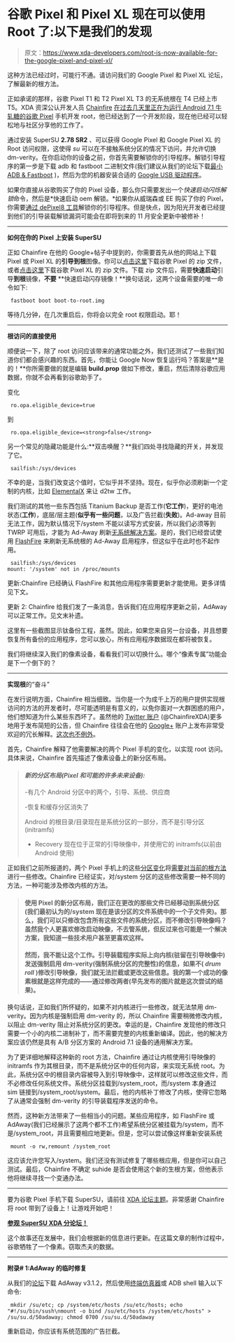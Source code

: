 # 谷歌 Pixel 和 Pixel XL 现在可以使用 Root 了:以下是我们的发现

> 原文：<https://www.xda-developers.com/root-is-now-available-for-the-google-pixel-and-pixel-xl/>

这种方法已经过时，可能行不通。请访问我们的 Google Pixel 和 Pixel XL 论坛，了解最新的根方法。

正如承诺的那样，谷歌 Pixel T1 和 T2 Pixel XL T3 的无系统根在 T4 已经上市 T5。XDA 资深公认开发人员 [Chainfire](http://forum.xda-developers.com/member.php?u=631273) [在过去几天里正在为运行 Android 7.1 牛轧糖的谷歌 Pixel](http://www.xda-developers.com/chainfires-systemless-root-for-pixel-phones-is-coming/) 手机开发 root，他已经达到了一个开发阶段，现在他已经可以轻松地与社区分享他的工作了。

通过安装 SuperSU **2.78 SR2** 、可以获得 Google Pixel 和 Google Pixel XL 的 Root 访问权限，这使得 *su* 可以在不接触系统分区的情况下访问，并允许切换 dm-verity。在你启动你的设备之前，你首先需要解锁你的引导程序。解锁引导程序的第一步是下载 adb 和 fastboot 二进制文件(我们建议从我们的论坛下载[最小 ADB & Fastboot](http://forum.xda-developers.com/showthread.php?t=2317790) )，然后为您的机器安装合适的 [Google USB 驱动程序](http://forum.xda-developers.com/showthread.php?t=2317790)。

如果你直接从谷歌购买了你的 Pixel 设备，那么你只需要发出一个*快速启动闪烁解锁*命令，然后是*快速启动 oem 解锁。*如果你从威瑞森或 EE 购买了你的 Pixel，你需要[通过 dePixel8 工具](http://www.xda-developers.com/verizon-pixelpixel-xl-bootloader-unlock-has-been-released/)解锁你的引导程序。但是快点，因为阳光开发者已经提到他们的引导装载解锁漏洞可能会在即将到来的 11 月安全更新中被修补！

* * *

**如何在你的 Pixel 上安装 SuperSU**

正如 Chainfire 在他的 Google+帖子中提到的，你需要首先从他的网站上下载 Pixel 或 Pixel XL 的**引导到根**图像。你可以[点击这里](https://download.chainfire.eu/1007/CF-Root/CF-Auto-Root/root-sailfish-pixel.zip)下载谷歌 Pixel 的 zip 文件，或者[点击这里](https://download.chainfire.eu/1008/CF-Root/CF-Auto-Root/root-marlin-pixelxl.zip)下载谷歌 Pixel XL 的 zip 文件。下载 zip 文件后，需要**快速启动**引导**到根**镜像，**不要** **快速启动闪存镜像！**换句话说，这两个设备需要的唯一命令如下:

```
 fastboot boot boot-to-root.img 
```

等待几分钟，在几次重启后，你将会以完全 root 权限启动。耶！

* * *

**根访问的直接使用**

顺便说一下，除了 root 访问应该带来的通常功能之外，我们还测试了一些我们知道你们都会感兴趣的东西。首先，你能让 Google Now 恢复运行吗？答案是**是的！**你所需要做的就是编辑 **build.prop** 做如下修改，重启，然后清除谷歌应用数据，你就不会再看到谷歌助手了。

变化

```
 ro.opa.eligible_device=true 
```

到

```
 ro.opa.eligible_device=<strong>false</strong> 
```

另一个常见的隐藏功能是什么:**双击唤醒？**我们四处寻找隐藏的开关，并发现了它。

```
 sailfish:/sys/devices  
```

不幸的是，当我们改变这个值时，它似乎并不坚持。现在，似乎你必须刷新一个定制的内核，比如 [ElementalX](http://forum.xda-developers.com/pixel-xl/development/kernel-elementalx-pxl-0-02-t3487072) 来让 d2tw 工作。

我们测试的其他一些东西包括 Titanium Backup 是否工作(**它工作**)，更好的电池状态(**工作**)，底层/层主题(**似乎有一些问题**，以及广告拦截(**失败**)。Ad-away 目前无法工作，因为默认情况下/system 不能以读写方式安装，所以我们必须等到 TWRP 可用后，才能为 Ad-Away 刷新[无系统解决方案](http://forum.xda-developers.com/showthread.php?t=2190753)。是的，我们已经尝试使用 [FlashFire](https://play.google.com/store/apps/details?id=eu.chainfire.flash&hl=en) 来刷新无系统根的 Ad-Away 启用程序，但这似乎在此时也不起作用。

```
 sailfish:/sys/devices 
mount: '/system' not in /proc/mounts 
```

更新:Chainfire 已经确认 FlashFire 和其他应用程序需要更新才能使用。更多详情见下文。

更新 2: Chainfire 给我们发了一条消息，告诉我们在应用程序更新之前，AdAway 可以正常工作。见文末补遗。

这里有一些截图显示钛备份工程，虽然。因此，如果您来自另一台设备，并且想要恢复所有备份的应用程序，您可以放心，所有应用程序数据现在都将被恢复。

我们将继续深入我们的像素设备，看看我们可以切换什么。哪个“像素专属”功能会是下一个倒下的？

* * *

**实现根**的“奋斗”

在发行说明方面，Chainfire 相当细致。当你是一个为成千上万的用户提供实现根访问的方法的开发者时，尽可能透明是有意义的，以免你面对一大群困惑的用户，他们想知道为什么某些东西坏了。虽然他的 [Twitter 账户](https://twitter.com/ChainfireXDA) (@ChainfireXDA)更多地用于发布简短的公告，但 Chainfire 往往会在他的 [Google+](https://plus.google.com/+Chainfire) 账户上发布非常受欢迎的冗长解释。[这次也不例外](https://plus.google.com/+Chainfire/posts/fvEPo42GKXS)。

首先，Chainfire 解释了他需要解决的两个 Pixel 手机的变化，以实现 root 访问。具体来说，Chainfire 首先描述了像素设备上的新分区布局。

> #### *新的分区布局(Pixel 和可能的许多未来设备):*
> 
> -有几个 Android 分区中的两个，引导、系统、供应商
> 
> -恢复和缓存分区消失了
> 
> Android 的根目录/目录现在是系统分区的一部分，而不是引导分区(initramfs)
> 
> - Recovery 现在位于正常的引导映像中，并使用它的 initramfs(以前由 Android 使用)

正如我们之前所报道的，两个 Pixel 手机上的这些[分区变化](http://www.xda-developers.com/exclusive-dual-boot-may-be-possible-on-pixel-phones/)将[需要对当前的根方法](http://www.xda-developers.com/pixel-phones-not-yet-rootable-with-current-methods/)进行一些修改。Chainfire 已经证实，对/system 分区的这些修改需要一种不同的方法，一种可能涉及修改内核的方法。

> #### 使用 Pixel 的新分区布局，我们正在更改的那些文件已经移动到系统分区(我们最初认为的/system 现在是该分区的文件系统中的一个子文件夹)。那么，我们可以只修改包含所有这些文件的系统分区，而不修改引导映像吗？虽然我个人更喜欢修改启动映像，不去管系统，但反过来也可能是一个解决方案，我知道一些技术用户甚至更喜欢这样。
> 
> #### 然而，我不能让这个工作。引导装载程序实际上向内核(驻留在引导映像中)发送强制启用 dm-verity(强制系统分区的完整性)的信息，如果不( *drum roll* )修改引导映像，我们就无法拦截或更改这些信息。我的第一个成功的像素根就是这样完成的——通过修改两者(早先发布的图片就是这次尝试的结果)。

换句话说，正如我们所怀疑的，如果不对内核进行一些修改，就无法禁用 dm-verity。因为内核是强制启用 dm-verity 的，所以 Chainfire 需要稍微修改内核，以阻止 dm-verity 阻止对系统分区的更改。幸运的是，Chainfire 发现他的修改只需要一个小的内核二进制补丁，而不需要完整的内核重新编译。因此，他的解决方案应该仍然是具有 A/B 分区方案的 Android 7.1 设备的通用解决方案。

为了更详细地解释这种新的 root 方法，Chainfire 通过让内核使用引导映像的 initramfs 作为其根目录，而不是系统分区中的任何内容，来实现无系统 root。为此，系统分区中的根目录内容被导入到引导映像中，这样就可以修改这些文件，而不必修改任何系统文件。系统分区挂载到/system_root，而/system 本身通过 sim 链接到/system_root/system。最后，他的内核补丁修改了内核，使得它忽略了从通常会强制 dm-verity 的引导装载程序发送的命令。

然而，这种新方法带来了一些相当小的问题。某些应用程序，如 FlashFire 或 AdAway(我们已经展示了这两个都不工作)希望系统分区被挂载为/system，而不是/system_root，并且需要相应地更新。但是，您可以尝试像这样重新安装系统

```
 mount -o rw,remount /system_root 
```

这应该允许您写入/system。我们还没有测试修复了哪些根应用，但是你可以自己测试。最后，Chainfire 不确定 suhide 是否会使用这个新的生根方案，但他表示他将继续寻找一个变通办法。

* * *

要为谷歌 Pixel 手机下载 SuperSU，请前往 [XDA 论坛主题](http://forum.xda-developers.com/apps/supersu/2014-09-02-supersu-v2-05-t2868133)。非常感谢 Chainfire 将 root 带到了设备上！让游戏开始吧！

[**参观 SuperSU XDA 分论坛！**](http://forum.xda-developers.com/apps/supersu)

这个故事还在发展中，我们会根据新的信息进行更新。在这篇文章的制作过程中，谷歌牺牲了一个像素。窃取杰夫的数据。

* * *

**附录# 1:AdAway 的临时修复**

从我们的[论坛](http://forum.xda-developers.com/showthread.php?t=2190753)下载 AdAway v3.1.2，然后使用[终端仿真器](https://play.google.com/store/apps/details?id=jackpal.androidterm&hl=en)或 ADB shell 输入以下命令:

```
 mkdir /su/etc; cp /system/etc/hosts /su/etc/hosts; echo "#!/su/bin/sush\nmount -o bind /su/etc/hosts /system/etc/hosts" > /su/su.d/50adaway; chmod 0700 /su/su.d/50adaway 
```

重新启动，你应该有系统范围的广告拦截。